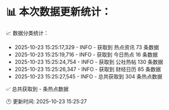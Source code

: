 📊 本次数据更新统计：
==========================

📈 数据分类统计：
- 2025-10-23 15:25:17,329 - INFO - 获取到 热点资讯 73 条数据
- 2025-10-23 15:25:19,716 - INFO - 获取到 今日热点 16 条数据
- 2025-10-23 15:25:24,754 - INFO - 获取到 公社热帖 130 条数据
- 2025-10-23 15:25:26,347 - INFO - 获取到 财经日历 85 条数据
- 2025-10-23 15:25:27,545 - INFO - 总共获取到 304 条热点数据

✅ 总共获取到 - 条热点数据

🕐 更新时间: 2025-10-23 15:25:27
